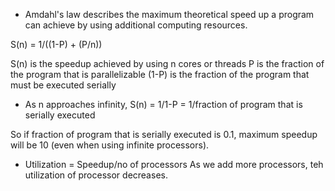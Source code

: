 * Amdahl's law describes the maximum theoretical speed up a program can achieve by using additional computing resources.

S(n) = 1/((1-P) + (P/n))

S(n) is the speedup achieved by using n cores or threads
P is the fraction of the program that is parallelizable
(1-P) is the fraction of the program that must be executed serially

* As n approaches infinity,
S(n) = 1/1-P = 1/fraction of program that is serially executed

So if fraction of program that is serially executed is 0.1,
maximum speedup will be 10 (even when using infinite processors).

* Utilization = Speedup/no of processors
As we add more processors, teh utilization of processor decreases.
